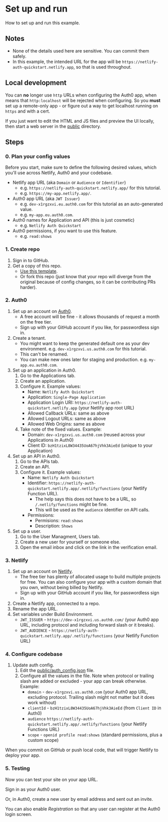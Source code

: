 # Set up and run

How to set up and run this example.


## Notes

- None of the details used here are sensitive. You can commit them safely.
- In this example, the intended URL for the app will be `https://netlify-auth-quickstart.netlify.app`, so that is used throughout.


## Local development

You can **no** longer use `http` URLs when configuring the Auth0 app, when means that `http:localhost` will be rejected when configuring. So you **must** set up a remote-only app - or figure out a way to get localhost running on `https` and with a cert.

If you just want to edit the HTML and JS files and preview the UI locally, then start a web server in the [public](/public/) directory.


## Steps

### 0. Plan your config values

Before you start, make sure to define the following desired values, which you'll use across Netlify, Auth0 and your codebase.

- Netlify app URL (aka `Domain` or `Audience` or `Identifier`) 
    - e.g. `https://netlify-auth-quickstart.netlify.app/` for this tutorial. 
    - e.g. `https://my-app.netlify.app/`.
- Auth0 app URL (aka `JWT Issuer`)
    - e.g. `dev-x1rgzxvi.eu.auth0.com` for this tutorial as an auto-generated value.
    - e.g. `my-app.eu.auth0.com`.
- Auth0 names for Application and API (this is just cosmetic)
    - e.g. `Netlify Auth Quickstart`
- Auth0 permissions, if you want to use this feature.
    - e.g. `read:shows`

### 1. Create repo

1. Sign in to GitHub.
1. Get a copy of this repo.
    - [Use this template](https://github.com/MichaelCurrin/netlify-auth-quickstart/generate).
    - Or fork this repo (just know that your repo will diverge from the original because of config changes, so it can be contributing PRs harder).

### 2. Auth0

1. Set up an account on [Auth0](https://auth0.com).
    - A free account will be fine - it allows thousands of request a month on the free tier.
    - Sign up with your GitHub account if you like, for passwordless sign in.
1. Create a tenant.
    - You might want to keep the generated default one as your dev environment. e.g. `dev-x1rgzxvi.us.auth0.com` for this tutorial.
    - This can't be renamed.
    - You can make new ones later for staging and production. e.g. `my-app.eu.auth0.com`.
1. Set up an application in Auth0.
    1. Go to the Applications tab.
    1. Create an application.
    1. Configure it. Example values:
        - Name: `Netlify Auth Quickstart`
        - Application: `Single-Page Application`
        - Application Login URI: `https://netlify-auth-quickstart.netlify.app` (your Netlify app root URL)
        - Allowed Callback URLs: same as above
        - Allowed Logout URLs: same as above
        - Allowed Web Origins: same as above
    1. Take note of the fixed values. Example:
        - Domain: `dev-x1rgzxvi.us.auth0.com` (reused across your Applications in Auth0)
        - Client ID: `bzH1tzixL8W34435UoA67hjVhk3AieEd` (unique to your Application)
1. Set up an API in Auth0.
    1. Go to the APIs tab.
    1. Create an API.
    1. Configure it. Example values:
        - Name: `Netlify Auth Quickstart`
        - Identifier: `https://netlify-auth-quickstart.netlify.app/.netlify/functions` (your Netlify Function URL). 
            - The help says this does not have to be a URL, so `/.netlify/functions` might be fine.
            - This will be used as the `audience` identifier on API calls.
        - Permissions:
            - Permisions: `read:shows`
            - Description: `Shows`
1. Set up a user.
    1. Go to the User Managment, Users tab.
    1. Create a new user for yourself or someone else.
    1. Open the email inbox and click on the link in the verification email.

### 3. Netlify

1. Set up an account on [Netlify](https://netlify.com).
    - The free tier has plenty of allocated usage to build multiple projects for free. You can also configure your app with a custom domain that you own, without being billed by Netlify.
    - Sign up with your GitHub account if you like, for passwordless sign in.
1. Create a Netlify app, connected to a repo.
1. Rename the app URL.
1. Set variables under Build Environment.
    - `JWT_ISSUER` - `https://dev-x1rgzxvi.us.auth0.com/` (your Auth0 app URL, including protocol and including forward slash or it breaks).
    - `JWT_AUDIENCE` - `https://netlify-auth-quickstart.netlify.app/.netlify/functions` (your Netlify Function URL)

### 4. Configure codebase

1. Update auth config.
    1. Edit the [public/auth_config.json](/public/auth_config.json) file.
    1. Configure all the values in the file. Note when protocol or trailing slash are added or excluded - your app can break otherwise. Example:
        - `domain` - `dev-x1rgzxvi.us.auth0.com` (your Auth0 app URL, excluding protocol. Trailing slash might not matter but it does work without)
        - `clientId` - `bzH1tzixL8W34435UoA67hjVhk3AieEd` (from `Client ID` in Auth0)
        - `audience` `https://netlify-auth-quickstart.netlify.app/.netlify/functions` (your Netlify Functions URL)
        - `scope` - `openid profile read:shows` (standard permissions, plus a custom scope)

When you commit on GitHub or push local code, that will trigger Netlify to deploy your app.

### 5. Testing

Now you can test your site on your app URL.

Sign in as your Auth0 user.

Or, in Auth0, create a new user by email address and sent out an invite.

You can also enable _Registration_ so that any user can register at the Auth0 login screen.

